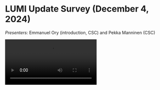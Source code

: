 # LUMI Update Survey (December 4, 2024)

*Presenters:* Emmanuel Ory (introduction, CSC) and Pekka Manninen (CSC)

<video src="https://462000265.lumidata.eu/user-coffee-breaks/recordings/20241204-user-coffee-break-User-Survey.mp4" controls="controls"></video>

